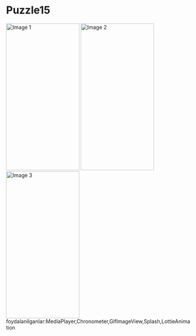 # Puzzle15

<img src="https://github.com/MurotxonovAnvarxon/Puzzle15/assets/132901356/1ad82039-d127-4b0c-8641-c8fa55c79b13" width="200" height="400" alt="Image 1"> <img src="https://github.com/MurotxonovAnvarxon/Puzzle15/assets/132901356/b8965800-d34f-49dc-85ee-a87e31f30921" width="200" height="400" alt="Image 2"> <img src="https://github.com/MurotxonovAnvarxon/Puzzle15/assets/132901356/7735fb31-09bd-45e0-b368-68266224c4ad" width="200" height="400" alt="Image 3">
foydalanilganlar:MediaPlayer,Chronometer,GifImageView,Splash,LottieAnimation

